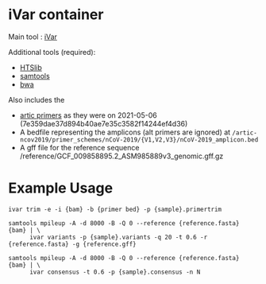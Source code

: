 # iVar container

Main tool : [iVar](https://andersen-lab.github.io/ivar/html/manualpage.html)

Additional tools (required):
* [HTSlib](https://github.com/samtools/htslib)
* [samtools](http://www.htslib.org/)
* [bwa](http://bio-bwa.sourceforge.net/)

Also includes the 
* [artic primers](https://github.com/artic-network/artic-ncov2019.git) as they were on 2021-05-06 (7e359dae37d894b40ae7e35c3582f14244ef4d36)
* A bedfile representing the amplicons (alt primers are ignored) at `/artic-ncov2019/primer_schemes/nCoV-2019/{V1,V2,V3}/nCoV-2019_amplicon.bed`
* A gff file for the reference sequence /reference/GCF_009858895.2_ASM985889v3_genomic.gff.gz

# Example Usage

```
ivar trim -e -i {bam} -b {primer bed} -p {sample}.primertrim
```
```
samtools mpileup -A -d 8000 -B -Q 0 --reference {reference.fasta} {bam} | \
      ivar variants -p {sample}.variants -q 20 -t 0.6 -r {reference.fasta} -g {reference.gff}
```
```
samtools mpileup -A -d 8000 -B -Q 0 --reference {reference.fasta} {bam} | \
      ivar consensus -t 0.6 -p {sample}.consensus -n N
```
